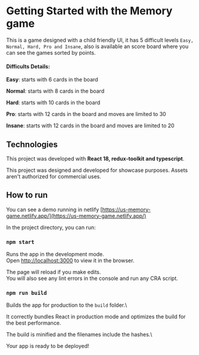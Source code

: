 # Getting Started with the Memory game

This is a game designed with a child friendly UI, it has 5 difficult levels `Easy, Normal, Hard, Pro and Insane`, also is available an score board where you can see the games sorted by points.

#### Difficults Details:

**Easy**: starts with 6 cards in the board

**Normal**: starts with 8 cards in the board

**Hard**: starts with 10 cards in the board

**Pro**: starts with 12 cards in the board and moves are limited to 30

**Insane**: starts with 12 cards in the board and moves are limited to 20

## Technologies

This project was developed with **React 18, redux-toolkit and typescript**.

This project was designed and developed for showcase purposes. Assets aren't authorized for commercial uses.

## How to run

You can see a demo running in netlify [https://us-memory-game.netlify.app/](https://us-memory-game.netlify.app/)

In the project directory, you can run:

### `npm start`

Runs the app in the development mode.\
Open [http://localhost:3000](http://localhost:3000) to view it in the browser.

The page will reload if you make edits.\
You will also see any lint errors in the console and run any CRA script.

### `npm run build`

Builds the app for production to the `build` folder.\

It correctly bundles React in production mode and optimizes the build for the best performance.

The build is minified and the filenames include the hashes.\

Your app is ready to be deployed!

